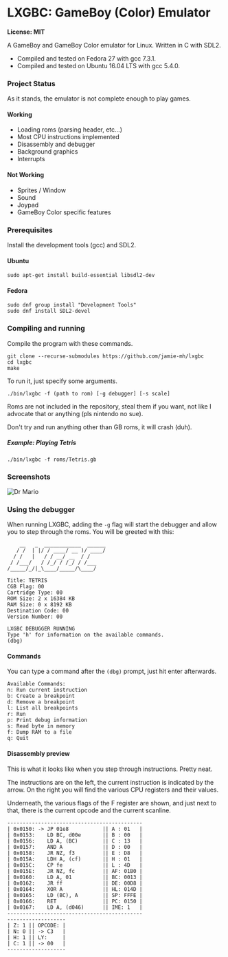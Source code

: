 # LXGBC: GameBoy (Color) Emulator

**License: MIT**

A GameBoy and GameBoy Color emulator for Linux. Written in C with SDL2.

- Compiled and tested on Fedora 27 with gcc 7.3.1.
- Compiled and tested on Ubuntu 16.04 LTS with gcc 5.4.0.

### Project Status

As it stands, the emulator is not complete enough to play games.

#### Working

- Loading roms (parsing header, etc...)
- Most CPU instructions implemented
- Disassembly and debugger
- Background graphics
- Interrupts

#### Not Working

- Sprites / Window
- Sound
- Joypad
- GameBoy Color specific features

### Prerequisites

Install the development tools (gcc) and SDL2.

#### Ubuntu

```
sudo apt-get install build-essential libsdl2-dev
```

#### Fedora

```
sudo dnf group install "Development Tools"
sudo dnf install SDL2-devel
```


### Compiling and running

Compile the program with these commands.

```
git clone --recurse-submodules https://github.com/jamie-mh/lxgbc
cd lxgbc
make
```

To run it, just specify some arguments.

```
./bin/lxgbc -f (path to rom) [-g debugger] [-s scale]
```

Roms are not included in the repository, steal them if you want, not like I advocate that or anything (pls nintendo no sue).

Don't try and run anything other than GB roms, it will crash (duh).


##### Example: Playing Tetris

```
./bin/lxgbc -f roms/Tetris.gb
```
### Screenshots

![Dr Mario](https://raw.githubusercontent.com/jamie-mh/lxgbc/master/doc/drmario.png)

### Using the debugger

When running LXGBC, adding the ``` -g ``` flag will start the debugger and allow you to step through the roms. You will be greeted with this:

``` 
    __   _  ____________  ______
   / /  | |/ / ____/ __ )/ ____/
  / /   |   / / __/ __  / /    
 / /___/   / /_/ / /_/ / /___  
/_____/_/|_\____/_____/\____/   
                                
Title: TETRIS
CGB Flag: 00
Cartridge Type: 00
ROM Size: 2 x 16384 KB
RAM Size: 0 x 8192 KB
Destination Code: 00
Version Number: 00

LXGBC DEBUGGER RUNNING
Type 'h' for information on the available commands.
(dbg) 
```

#### Commands

You can type a command after the ```(dbg)``` prompt, just hit enter afterwards.

```
Available Commands:
n: Run current instruction
b: Create a breakpoint
d: Remove a breakpoint
l: List all breakpoints
r: Run
p: Print debug information
s: Read byte in memory
f: Dump RAM to a file
q: Quit
```

#### Disassembly preview

This is what it looks like when you step through instructions. Pretty neat.

The instructions are on the left, the current instruction is indicated by the arrow. On the right you will find the various CPU registers and their values.

Underneath, the various flags of the F register are shown, and just next to that, there is the current opcode and the current scanline.
```
--------------------------------------------
| 0x0150: -> JP 01e8           || A : 01   |
| 0x0153:    LD BC, d00e       || B : 00   |
| 0x0156:    LD A, (BC)        || C : 13   |
| 0x0157:    AND A             || D : 00   |
| 0x0158:    JR NZ, f3         || E : D8   |
| 0x015A:    LDH A, (cf)       || H : 01   |
| 0x015C:    CP fe             || L : 4D   |
| 0x015E:    JR NZ, fc         || AF: 01B0 |
| 0x0160:    LD A, 01          || BC: 0013 |
| 0x0162:    JR ff             || DE: 00D8 |
| 0x0164:    XOR A             || HL: 014D |
| 0x0165:    LD (BC), A        || SP: FFFE |
| 0x0166:    RET               || PC: 0150 |
| 0x0167:    LD A, (d046)      || IME: 1   |
--------------------------------------------
-------------------
| Z: 1 || OPCODE: |
| N: 0 || -> C3   |
| H: 1 || LY:     |
| C: 1 || -> 00   |
-------------------
```
